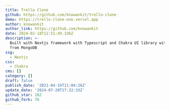 ```yaml
---
title: Trello Clone
github: https://github.com/knowankit/trello-clone
demo: https://trello-clone-one.vercel.app
author: knowankit
author_link: https://github.com/knowankit
date: 2024-02-18T12:51:49.336Z
description: >-
  Built with Nextjs framework with Typescript and Chakra UI library with support
  from MongoDB
ssg:
  - Nextjs
css:
  - Chakra
cms: []
category: []
draft: false
publish_date: '2021-04-19T11:04:26Z'
update_date: '2024-07-20T17:32:33Z'
github_star: 282
github_fork: 76
---
```

